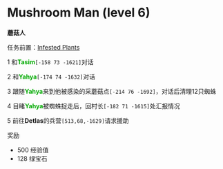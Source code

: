 # Mushroom Man (level 6)
**蘑菇人**

任务前置：[Infested Plants](/WynncraftCNguide/quests/lvl1-10/level%204%20-%20Infested%20Plants.html)

1 和<font color=00AA00>**Tasim**</font>`[-158 73 -1621]`对话

2 和<font color=00AA00>**Yahya**</font>`[-174 74 -1632]`对话

3 跟随<font color=00AA00>**Yahya**</font>来到他被感染的采蘑菇点`[-214 76 -1692]`，对话后清理12只蜘蛛

4 目睹<font color=00AA00>**Yahya**</font>被蜘蛛捉走后，回村长`[-182 71 -1615]`处汇报情况

5 前往**Detlas**的兵营`[513,68,-1629]`请求援助

奖励

+ 500 经验值 
+ 128 绿宝石